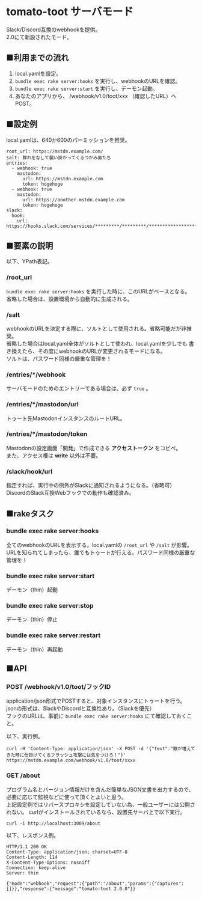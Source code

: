 # tomato-toot サーバモード

Slack/Discord互換のwebhookを提供。  
2.0にて新設されたモード。

## ■利用までの流れ

1. local.yamlを設定。
1. `bundle exec rake server:hooks` を実行し、webhookのURLを確認。
1. `bundle exec rake server:start` を実行し、デーモン起動。
1. あなたのアプリから、 /webhook/v1.0/toot/xxx （確認したURL）へPOST。

## ■設定例

local.yamlは、640か600のパーミッションを推奨。

```
root_url: https://mstdn.example.com/
salt: 群れをなして襲い掛かってくるつかみ男たち
entries:
  - webhook: true
    mastodon:
      url: https://mstdn.example.com
      token: hogehoge
  - webhook: true
    mastodon:
      url: https://another.mstdn.example.com
      token: hogehoge
slack:
  hook:
    url: https://hooks.slack.com/services/*********/*********/************************
```

## ■要素の説明

以下、YPath表記。

### /root_url

`bundle exec rake server:hooks` を実行した時に、このURLがベースとなる。  
省略した場合は、設置環境から自動的に生成される。

### /salt

webhookのURLを決定する際に、ソルトとして使用される。省略可能だが非推奨。  
省略した場合はlocal.yaml全体がソルトとして使われ、local.yamlを少しでも
書き換えたら、その度にwebhookのURLが変更されるモードになる。  
ソルトは、パスワード同様の厳重な管理を！

### /entries/*/webhook

サーバモードのためのエントリーである場合は、必ず `true` 。

### /entries/*/mastodon/url

トゥート先MastodonインスタンスのルートURL。

### /entries/*/mastodon/token

Mastodonの設定画面「開発」で作成できる __アクセストークン__ をコピペ。  
また、アクセス権は __write__ 以外は不要。

### /slack/hook/url

指定すれば、実行中の例外がSlackに通知されるようになる。（省略可）  
DiscordのSlack互換Webフックでの動作も確認済み。

## ■rakeタスク

### bundle exec rake server:hooks

全てのwebhookのURLを表示する。local.yamlの `/root_url` や `/salt` が影響。  
URLを知られてしまったら、誰でもトゥートが行える。パスワード同様の厳重な管理を！

### bundle exec rake server:start

デーモン（thin）起動

### bundle exec rake server:stop

デーモン（thin）停止

### bundle exec rake server:restart

デーモン（thin）再起動

## ■API

### POST /webhook/v1.0/toot/フックID

application/json形式でPOSTすると、対象インスタンスにトゥートを行う。  
jsonの形式は、SlackやDiscordと互換性あり。（Slackを優先）  
フックのURLは、事前に `bundle exec rake server:hooks` にて確認しておくこと。

以下、実行例。

```
curl -H 'Content-Type: application/json' -X POST -d '{"text":"敵が増えてきた時に仕掛けてくるフラッシュ攻撃には気をつけろ！"}' https://mstdn.example.com/webhook/v1.0/toot/xxxx
```

### GET /about

プログラム名とバージョン情報だけを含んだ簡単なJSON文書を出力するので、
必要に応じて監視などに使って頂くとよいと思う。  
上記設定例ではリバースプロキシを設定していない為、一般ユーザーには公開されない。
curlがインストールされているなら、設置先サーバ上で以下実行。

```
curl -i http://localhost:3009/about
```

以下、レスポンス例。

```
HTTP/1.1 200 OK
Content-Type: application/json; charset=UTF-8
Content-Length: 114
X-Content-Type-Options: nosniff
Connection: keep-alive
Server: thin

{"mode":"webhook","request":{"path":"/about","params":{"captures":[]}},"response":{"message":"tomato-toot 2.0.0"}}
```
